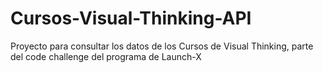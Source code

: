 # Cursos-Visual-Thinking-API
Proyecto  para consultar los datos de los Cursos de Visual Thinking, parte del code challenge del programa de Launch-X
